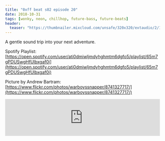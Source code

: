 ```yaml
---
title: "0xff beat s02 episode 20"
date: 2018-10-31
tags: [wonky, neon, chillhop, future-bass, future-beats]
header:
  teaser: "https://thumbnailer.mixcloud.com/unsafe/320x320/extaudio/2/1/3/4/025e-508f-41ae-9d2a-8414cd42a2d6"
---
```


A gentle sound trip into your next adventure.

Spotify Playlist: [https://open.spotify.com/user/ati0dmiwljmdyhghmtm6dgfo5/playlist/65m7gPDUSwgHfUlbxgaf0i](https://open.spotify.com/user/ati0dmiwljmdyhghmtm6dgfo5/playlist/65m7gPDUSwgHfUlbxgaf0i)

Picture by Andrew Bartram: [https://www.flickr.com/photos/warboyssnapper/8741327717/](https://www.flickr.com/photos/warboyssnapper/8741327717/)

<iframe width="100%" height="120" src="https://www.mixcloud.com/widget/iframe/?hide_cover=1&light=1&feed=%2F0xff-beat%2F0xff-beat-s02-episode-20%2F" frameborder="0" ></iframe>
